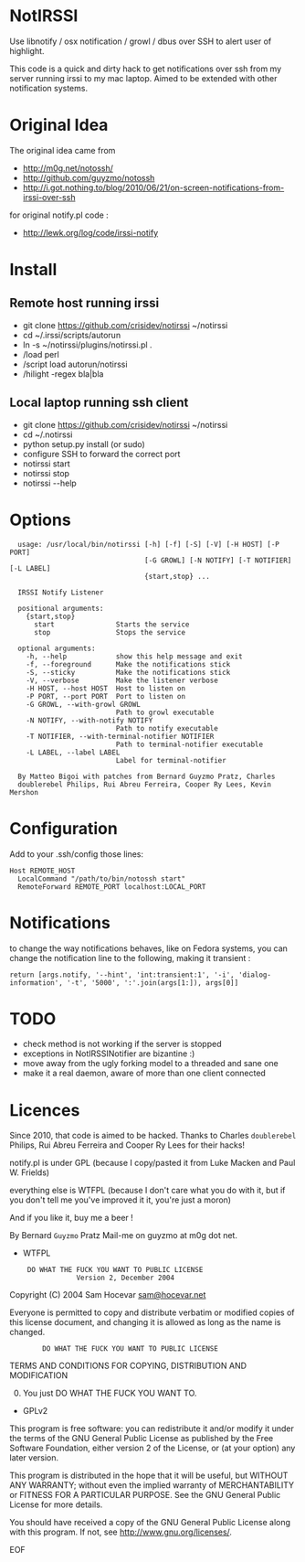 NotIRSSI
========
Use libnotify / osx notification / growl / dbus over SSH to alert user
of highlight.

This code is a quick and dirty hack to get notifications over ssh from my server
running irssi to my mac laptop. Aimed to be extended with other notification
systems.

Original Idea
=============
The original idea came from
 * http://m0g.net/notossh/
 * http://github.com/guyzmo/notossh
 * http://i.got.nothing.to/blog/2010/06/21/on-screen-notifications-from-irssi-over-ssh

for original notify.pl code :
 * http://lewk.org/log/code/irssi-notify

Install
=======
Remote host running irssi
-------------------------
* git clone https://github.com/crisidev/notirssi ~/notirssi
* cd ~/.irssi/scripts/autorun
* ln -s ~/notirssi/plugins/notirssi.pl .
* /load perl
* /script load autorun/notirssi
* /hilight -regex bla|bla

Local laptop running ssh client
-------------------------------
* git clone https://github.com/crisidev/notirssi ~/notirssi
* cd ~/.notirssi
* python setup.py install (or sudo)
* configure SSH to forward the correct port
* notirssi start
* notirssi stop
* notirssi --help

Options
=======
```
  usage: /usr/local/bin/notirssi [-h] [-f] [-S] [-V] [-H HOST] [-P PORT]
                                 [-G GROWL] [-N NOTIFY] [-T NOTIFIER] [-L LABEL]
                                 {start,stop} ...

  IRSSI Notify Listener

  positional arguments:
    {start,stop}
      start               Starts the service
      stop                Stops the service

  optional arguments:
    -h, --help            show this help message and exit
    -f, --foreground      Make the notifications stick
    -S, --sticky          Make the notifications stick
    -V, --verbose         Make the listener verbose
    -H HOST, --host HOST  Host to listen on
    -P PORT, --port PORT  Port to listen on
    -G GROWL, --with-growl GROWL
                          Path to growl executable
    -N NOTIFY, --with-notify NOTIFY
                          Path to notify executable
    -T NOTIFIER, --with-terminal-notifier NOTIFIER
                          Path to terminal-notifier executable
    -L LABEL, --label LABEL
                          Label for terminal-notifier

  By Matteo Bigoi with patches from Bernard Guyzmo Pratz, Charles
  doublerebel Philips, Rui Abreu Ferreira, Cooper Ry Lees, Kevin Mershon
```

Configuration
=============

Add to your .ssh/config those lines:

    Host REMOTE_HOST
      LocalCommand "/path/to/bin/notossh start"
      RemoteForward REMOTE_PORT localhost:LOCAL_PORT

Notifications
=============

to change the way notifications behaves, like on Fedora systems, you can change the notification
line to the following, making it transient :

    return [args.notify, '--hint', 'int:transient:1', '-i', 'dialog-information', '-t', '5000', ':'.join(args[1:]), args[0]]


TODO
====
* check method is not working if the server is stopped
* exceptions in NotIRSSINotifier are bizantine :)
* move away from the ugly forking model to a threaded and sane one
* make it a real daemon, aware of more than one client connected


Licences
========

Since 2010, that code is aimed to be hacked.
Thanks to Charles `doublerebel` Philips, Rui Abreu Ferreira and Cooper Ry Lees for their hacks!

notify.pl is under GPL (because I copy/pasted it from Luke Macken and Paul W. Frields)

everything else is WTFPL (because I don't care what you do with it, but if you don't 
tell me you've improved it it, you're just a moron)

And if you like it, buy me a beer ! 

By Bernard `Guyzmo` Pratz
Mail-me on guyzmo at m0g dot net.

 * WTFPL

        DO WHAT THE FUCK YOU WANT TO PUBLIC LICENSE 
                    Version 2, December 2004 

 Copyright (C) 2004 Sam Hocevar <sam@hocevar.net> 

 Everyone is permitted to copy and distribute verbatim or modified 
 copies of this license document, and changing it is allowed as long 
 as the name is changed. 

            DO WHAT THE FUCK YOU WANT TO PUBLIC LICENSE 
   TERMS AND CONDITIONS FOR COPYING, DISTRIBUTION AND MODIFICATION 

  0. You just DO WHAT THE FUCK YOU WANT TO.

 * GPLv2

This program is free software: you can redistribute it and/or modify
it under the terms of the GNU General Public License as published by
the Free Software Foundation, either version 2 of the License, or
(at your option) any later version.

This program is distributed in the hope that it will be useful,
but WITHOUT ANY WARRANTY; without even the implied warranty of
MERCHANTABILITY or FITNESS FOR A PARTICULAR PURPOSE.  See the
GNU General Public License for more details.

You should have received a copy of the GNU General Public License
along with this program.  If not, see <http://www.gnu.org/licenses/>.

EOF
